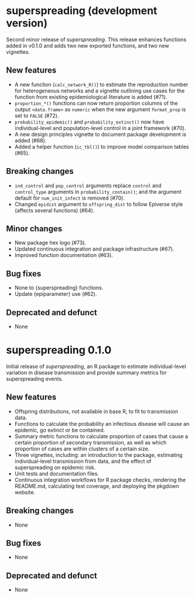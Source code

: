 # superspreading (development version)

Second minor release of _superspreading_. This release enhances functions added in v0.1.0 and adds two new exported functions, and two new vignettes.

## New features

* A new function (`calc_network_R()`) to estimate the reproduction number for heterogeneous networks and a vignette outlining use cases for the function from existing epidemiological literature is added (#71).
* `proportion_*()` functions can now return proportion columns of the output `<data.frame>` as `numeric` when the new argument `format_prop` is set to `FALSE` (#72).
* `probability_epidemic()` and `probability_extinct()` now have individual-level and population-level control in a joint framework (#70).
* A new design principles vignette to document package development is added (#68).
* Added a helper function (`ic_tbl()`) to improve model comparison tables (#65).

## Breaking changes

* `ind_control` and `pop_control` arguments replace `control` and `control_type` arguments in `probability_contain()`; and the argument default for `num_init_infect` is removed (#70).
* Changed `epidist` argument to `offspring_dist` to follow Epiverse style (affects several functions) (#64).

## Minor changes

* New package hex logo (#73).
* Updated continuous integration and package infrastructure (#67).
* Improved function documentation (#63).

## Bug fixes

* None to {superspreading} functions.
* Update {epiparameter} use (#62).

## Deprecated and defunct

* None

# superspreading 0.1.0

Initial release of _superspreading_, an R package to estimate individual-level variation in disease transmission and provide summary metrics for superspreading events.

## New features

* Offspring distributions, not available in base R, to fit to transmission data.
* Functions to calculate the probability an infectious disease will cause an epidemic, go extinct or be contained.
* Summary metric functions to calculate proportion of cases that cause a certain proportion of secondary transmission, as well as which proportion of cases are within clusters of a certain size.
* Three vignettes, including: an introduction to the package, estimating individual-level transmission from data, and the effect of superspreading on epidemic risk.
* Unit tests and documentation files.
* Continuous integration workflows for R package checks, rendering the README.md, calculating test coverage, and deploying the pkgdown website.

## Breaking changes

* None

## Bug fixes

* None

## Deprecated and defunct

* None
